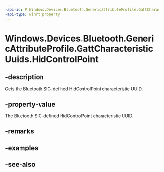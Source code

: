 ```yaml
---
-api-id: P:Windows.Devices.Bluetooth.GenericAttributeProfile.GattCharacteristicUuids.HidControlPoint
-api-type: winrt property
---
```


<!-- Property syntax
public System.Guid HidControlPoint { get; }
-->

# Windows.Devices.Bluetooth.GenericAttributeProfile.GattCharacteristicUuids.HidControlPoint

## -description
Gets the Bluetooth SIG-defined HidControlPoint characteristic UUID.

## -property-value
The Bluetooth SIG-defined HidControlPoint characteristic UUID.

## -remarks

## -examples

## -see-also
